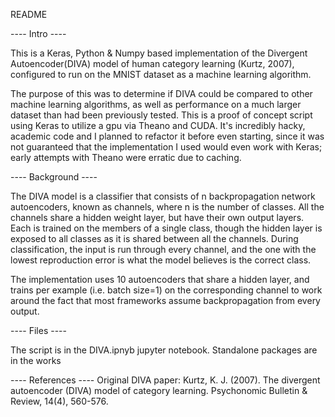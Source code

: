 README

---- Intro ----

This is a Keras, Python & Numpy based implementation of the Divergent Autoencoder(DIVA) model of human category learning (Kurtz, 2007), configured to run on the MNIST dataset as a machine learning algorithm. 

The purpose of this was to determine if DIVA could be compared to other machine learning algorithms, as well as performance on a much larger dataset than had been previously tested. This is a proof of concept script using Keras to utilize a gpu via Theano and CUDA. It's incredibly hacky, academic code and I planned to refactor it before even starting, since it was not guaranteed that the implementation I used would even work with Keras; early attempts with Theano were erratic due to caching.

---- Background	----

The DIVA model is a classifier that consists of n backpropagation network autoencoders, known as channels, where n is the number of classes. All the channels share a hidden weight layer, but have their own output layers. Each is trained on the members of a single class, though the hidden layer is exposed to all classes as it is shared between all the channels. During classification, the input is run through every channel, and the one with the lowest reproduction error is what the model believes is the correct class.

The implementation uses 10 autoencoders that share a hidden layer, and trains per example (i.e. batch size=1) on the corresponding channel to work around the fact that most frameworks assume backpropagation from every output.

	
---- Files ----

The script is in the DIVA.ipnyb jupyter notebook. Standalone packages are in the works

---- References ----
Original DIVA paper:
	Kurtz, K. J. (2007). The divergent autoencoder (DIVA) model of category learning. Psychonomic Bulletin & Review, 14(4), 560-576.

